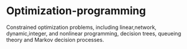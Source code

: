 # Optimization-programming
Constrained optimization problems, including linear,network, dynamic,integer, and nonlinear programming, decision trees, queueing theory and Markov decision processes. 
